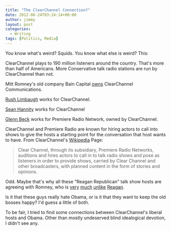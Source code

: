 ```yaml
---
title: "The ClearChannel Connection?"
date: 2012-06-24T03:24:14+00:00
author: jimmy
layout: post
categories:
  - Writing
tags: [Politics, Media]
---
```



You know what's weird? Squids. You know what else is weird? This: 

ClearChannel plays to 190 million listeners around the country. That's more than half of Americans. More Conservative talk radio stations are run by ClearChannel than not. 

Mitt Romney's old company Bain Capital [owns][2] ClearChannel Communications. 

[Rush Limbaugh][3] works for ClearChannel. 

[Sean Hannity][4] works for ClearChannel 

[Glenn Beck][5] works for Premiere Radio Network, owned by ClearChannel. 

ClearChannel and Premiere Radio are known for hiring actors to call into shows to give the hosts a starting point for the conversation that host wants to have. From ClearChannel's [Wikipedia][6] Page: 

> Clear Channel, through its subsidiary, Premiere Radio Networks, auditions and hires actors to call in to talk radio shows and pose as listeners in order to provide shows, carried by Clear Channel and other broadcasters, with planned content in the form of stories and opinions. 

Odd. Maybe that's why all these "Reagan Republican" talk show hosts are agreeing with Romney, who is [very][7] [much][8] [unlike][9] [Reagan][10]. 

Is it that these guys really hate Obama, or is it that they want to keep the old bosses happy? I'd guess a little of both. 

To be fair, I tried to find some connections between ClearChannel's liberal hosts and Obama. Other than mostly undeserved blind idealogical devotion, I didn't see any. 

   [2]: http://en.wikipedia.org/wiki/Bain_Capital
   [3]: http://articles.latimes.com/2012/mar/05/nation/la-na-nn-rush-limbaugh-20120305
   [4]: http://www.clearchannel.com/MediaAndEntertainment/PressRelease.aspx?PressReleaseID=1768
   [5]: http://premiereradio.com/news/view/1251.html
   [6]: http://en.wikipedia.org/wiki/Clear_Channel_Communications#Use_of_paid_actors_posing_as_callers
   [7]: http://www.newyorker.com/online/blogs/newsdesk/2012/04/why-romneys-no-reagan.html
   [8]: http://www.politifact.com/truth-o-meter/statements/2012/may/17/mitt-romney/mitt-romney-once-distanced-himself-ronald-reagan-n/
   [9]: http://www.freerepublic.com/focus/f-bloggers/2875476/posts
   [10]: http://prospect.org/article/romney-youre-no-ronald-reagan


